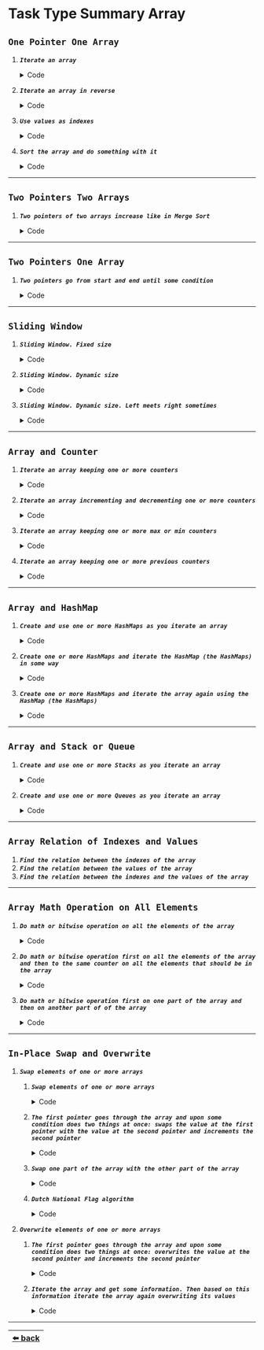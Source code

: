 # Task Type Summary Array

## __`One Pointer One Array`__

1. __*`Iterate an array`*__
    <details>

    <summary>Code</summary>

    ```js
    function approach(array) {
        for (let i = 0; i < array.length; i++) {
            logic(array[i], i);
        }
    }
    ```

    __Input:__ `[1, 2, 3]`

    __Output:__ value: `1`, `2`, `3`, index: `0`, `1`, `2`

    ---

    </details>

2. __*`Iterate an array in reverse`*__
    <details>

    <summary>Code</summary>

    ```js
    function approach(array) {
        for (let i = array.length - 1; i >= 0; i--) {
            logic(array[i], i);
        }
    }
    ```

    __Input:__ `[1, 2, 3]`

    __Output:__ value: `3`, `2`, `1`, index: `2`, `1`, `0`

    ---

    </details>

3. __*`Use values as indexes`*__
    <details>

    <summary>Code</summary>

    ```js
    function approach(array) {
        for (let i = 0; i < array.length; i++) {
            logic(array[array[i]]);
        }
    }
    ```

    __Input:__ `[1, 2, 3]`

    __Output:__ `2`, `3`, `undefined`

    ---

    </details>

4. __*`Sort the array and do something with it`*__
    <details>

    <summary>Code</summary>

    ```js
    function approach(array) {
        const sorted = array.sort(logic);

        approach2(sorted);
    }
    ```

    ---

    </details>

---

## __`Two Pointers Two Arrays`__

1. __*`Two pointers of two arrays increase like in Merge Sort`*__
    <details>

    <summary>Code</summary>

    ```js
    function approach(array1, array2) {
        let i = 0;
        let j = 0;

        while (i < array1.length && j < array2.length) {
            if (condition()) {
                logic(array1[i++]);
            } else {
                logic(array2[j++]);
            }
        }

        while (i < array1.length) {
            logic(array1[i++]);
        }

        while (j < array1.length) {
            logic(array2[j++]);
        }
    }
    ```

    __Input:__ `[1, 2, 3]`, `['a', 'b', 'c']`

    __Output:__ intermingled values of both arrays

    ---

    </details>

---

## __`Two Pointers One Array`__

1. __*`Two pointers go from start and end until some condition`*__
    <details>

    <summary>Code</summary>

    ```js
    function approach(array) {
        let i = 0;
        let j = array.length - 1;

        while (i < j) {
            logic(array[i], array[j]);

            if (condition()) {
                i++;
            } else {
                j--;
            }
        }
    }
    ```

    ---

    </details>

---

## __`Sliding Window`__

1. __*`Sliding Window. Fixed size`*__
    <details>

    <summary>Code</summary>

    ```js
    function approach(array) {
        let i = 0;

        for (i = 0; i < WINDOW_SIZE; i++) {
            logic(array[i]);
        }

        while (i < array.length) {
            logic(array[i - WINDOW_SIZE], array[i]);
            i++;
        }
    }
    ```

    __Input:__ `WINDOW_SIZE = 3`, `[1, 2, 3, 4, 5, 6, 7]`

    __Output:__ `1, 4`, `2, 5`, `3, 6`, `4, 7`

    ---

    </details>

2. __*`Sliding Window. Dynamic size`*__
    <details>

    <summary>Code</summary>

    ```js
    function approach(array) {
        let i = 0;
        let j = 1;

        while (j < array.length) {
            logic(array[i], array[j]);

            while (i < j - 1) {
                if (condition()) {
                    i++;
                }
            }

            while (condition() && j < array.length) {
                j++;
            }
        }
    }
    ```

    __Input:__ `[1, 2, 3, 4, 5, 6, 7]`

    __Output:__ `1, 2`, `1, 4`, `3, 4`, `3, 5`, `4, 5`, `5, 6`, `5, 7`, `6, 7`

    ---

    </details>

3. __*`Sliding Window. Dynamic size. Left meets right sometimes`*__
    <details>

    <summary>Code</summary>

    ```js
    function approach(array) {
        let i = 0;
        let j = 0;

        while (j < array.length) {
            logic(array[i], array[j]);

            while (i < j) {
                if (condition()) {
                    i++;
                }
            }

            while (condition() && j < array.length) {
                j++;
            }
        }
    }
    ```

    __Input:__ `[1, 2, 3, 4, 5, 6, 7]`

    __Output:__ `1, 1`, `1, 2`, `2, 2`, `2, 3`, `3, 3`, `3, 5`, `5, 5`, `5, 6`, `6, 7`, `7, 7`

    ---

    </details>

---

## __`Array and Counter`__

1. __*`Iterate an array keeping one or more counters`*__
    <details>

    <summary>Code</summary>

    ```js
    function approach(array) {
        let counter;

        for (let i = 0; i < array.length; i++) {
            logic(array, i, counter);
        }
    }
    ```

    ---

    </details>

2. __*`Iterate an array incrementing and decrementing one or more counters`*__
    <details>

    <summary>Code</summary>

    ```js
    function approach(array) {
        let counter = 0;

        for (let i = 0; i < array.length; i++) {
            if (condition()) {
              counter++;
            }

            if (condition()) {
              counter--;
            }
        }
    }
    ```

    ---

    </details>

3. __*`Iterate an array keeping one or more max or min counters`*__
    <details>

    <summary>Code</summary>

    ```js
    function approach(array) {
        let counter;
        let max = -Infinity;
        let min = Infinity;

        for (let i = 0; i < array.length; i++) {
            const newMax = logic(array, i, counter);
            const newMin = logic(array, i, counter);

            max = Math.max(newMax, max);
            min = Math.min(newMin, min);
        }
    }
    ```

    ---

    </details>

4. __*`Iterate an array keeping one or more previous counters`*__
    <details>

    <summary>Code</summary>

    ```js
    function approach(array) {
        let prev;
        let counter;

        for (let i = 0; i < array.length; i++) {
            logic(array, i, counter);

            if (condition()) {
              prev = counter;
              counter = logic();
            }
        }
    }
    ```

    ---

    </details>

---

## __`Array and HashMap`__

1. __*`Create and use one or more HashMaps as you iterate an array`*__
    <details>

    <summary>Code</summary>

    ```js
    function approach(array) {
        const hashMap = {};

        for (let i = 0; i < array.length; i++) {
            logic(array[i], hashMap);
        }
    }
    ```

    ---

    </details>

2. __*`Create one or more HashMaps and iterate the HashMap (the HashMaps) in some way`*__
    <details>

    <summary>Code</summary>

    ```js
    function approach(array) {
        const hashMap = {};

        for (let i = 0; i < array.length; i++) {
            logic(array[i], hashMap);
        }

        logic(hashMap, Object.entries(hashMap));
    }
    ```

    ---

    </details>

3. __*`Create one or more HashMaps and iterate the array again using the HashMap (the HashMaps)`*__
    <details>

    <summary>Code</summary>

    ```js
    function approach(array) {
        const hashMap = {};

        for (let i = 0; i < array.length; i++) {
            logic(array[i], hashMap);
        }

        for (let i = 0; i < array.length; i++) {
            logic(array[i], hashMap);
        }
    }
    ```

    ---

    </details>

---

## __`Array and Stack or Queue`__

1. __*`Create and use one or more Stacks as you iterate an array`*__
    <details>

    <summary>Code</summary>

    ```js
    function approach(array) {
        const stack = [];

        for (let i = 0; i < array.length; i++) {
            logic(array[i], stack); // stack.push() stack.pop()
        }
    }
    ```

    ---

    </details>

2. __*`Create and use one or more Queues as you iterate an array`*__
    <details>

    <summary>Code</summary>

    ```js
    function approach(array) {
        const queue = [];

        for (let i = 0; i < array.length; i++) {
            logic(array[i], queue); // queue.push() queue.shift()
        }
    }
    ```

    ---

    </details>

---

## __`Array Relation of Indexes and Values`__

1. __*`Find the relation between the indexes of the array`*__
2. __*`Find the relation between the values of the array`*__
3. __*`Find the relation between the indexes and the values of the array`*__

---

## __`Array Math Operation on All Elements`__

1. __*`Do math or bitwise operation on all the elements of the array`*__
    <details>

    <summary>Code</summary>

    ```js
    function approach(array) {
        let counter = 0;

        for (const value of array) {
            counter += value; // math
            // or:
            counter ^= value; // bitwise
        }

        logic(counter);
    }
    ```

    ---

    </details>

2. __*`Do math or bitwise operation first on all the elements of the array and then to the same counter on all the elements that should be in the array`*__
    <details>

    <summary>Code</summary>

    ```js
    function approach(array) {
        let counter = 0;

        for (const value of array) {
            counter += value; // math
            // or:
            counter ^= value; // bitwise
        }

        for (let i = 0; i <= array.length; i++) {
            counter += i; // math
            // or:
            counter ^= i; // bitwise
        }

        logic(counter);
    }
    ```

    ---

    </details>

3. __*`Do math or bitwise operation first on one part of the array and then on another part of of the array`*__
    <details>

    <summary>Code</summary>

    ```js
    function approach(array) {
        let i;
        let n = logic(); // index of array

        let counter1 = 0;
        let counter2 = 0;

        for (i = 0; i < n; i++) {
            const value = array[i];

            counter1 += value; // math
            // or:
            counter1 ^= value; // bitwise
        }

        for (i = n; i < array.length; i++) {
            const value = array[i];

            counter2 += value; // math
            // or:
            counter2 ^= value; // bitwise
        }

        logic(counter1, counter2);
    }
    ```

    ---

    </details>

---

## __`In-Place Swap and Overwrite`__

1. __*`Swap elements of one or more arrays`*__
    1. __*`Swap elements of one or more arrays`*__
        <details>

        <summary>Code</summary>

        ```js
        function approach(array) {
            for (let i = 0; i < array.length; i++) {
                logic(array, i, swap);
            }
        }

        function swap(array, i1, i2) {
            ([array[i1], array[i2]] = [array[i2], array[i1]]);
        }
        ```

        ---

        </details>

    2. __*`The first pointer goes through the array and upon some condition does two things at once: swaps the value at the first pointer with the value at the second pointer and increments the second pointer`*__
        <details>

        <summary>Code</summary>

        ```js
        function approach(array) {
            let i = 0; // or 1
            let j = 0;

            for (i = 0; i < array.length; i++) {
                if (condition()) {
                    swap(array, i, j);
                    j++;
                }
            }
        }

        function swap(array, i1, i2) {
            ([array[i1], array[i2]] = [array[i2], array[i1]]);
        }
        ```

        ---

        </details>

    3. __*`Swap one part of the array with the other part of the array`*__
        <details>

        <summary>Code</summary>

        ```js
        function approach(array) {
            const partsSeparator = logic(array);

            for (let i = 0; i < partsSeparator; i++) {
                const j = logic(array, partsSeparator, i);

                swap(array, i, j);
            }
        }

        function swap(array, i1, i2) {
            ([array[i1], array[i2]] = [array[i2], array[i1]]);
        }
        ```

        ---

        </details>

    4. __*`Dutch National Flag algorithm`*__
        <details>

        <summary>Code</summary>

        If smaller then s++ and mid++. If middle then mid++. If larger then e--

        ```js
        const SMALLER = 0;
        const MIDDLE = 1;
        const LARGER = 2;

        function DutchNationalFlagAlgorithm(array) {
            let s = 0;
            let e = array.length - 1;
            let mid = 0;

            while (mid <= e) {
                if (array[mid] === SMALLER) {
                    swap(array, mid, s);
                    s++;
                    mid++;
                } else if (array[mid] === MIDDLE) {
                    mid++;
                } else { // array[mid] === LARGER
                    swap(array, mid, e);
                    e--;
                }
            }
        }

        function swap(array, i1, i2) {
            ([array[i1], array[i2]] = [array[i2], array[i1]]);
        }
        ```

        ---

        </details>

2. __*`Overwrite elements of one or more arrays`*__
    1. __*`The first pointer goes through the array and upon some condition does two things at once: overwrites the value at the second pointer and increments the second pointer`*__
        <details>

        <summary>Code</summary>

        ```js
        function approach(array) {
            let i = 0; // or 1
            let j = 0;

            for (i = 0; i < array.length; i++) {
                if (condition()) {
                    array[j++] = logic(array[i]);
                }
            }
        }
        ```

        ---

        </details>

    2. __*`Iterate the array and get some information. Then based on this information iterate the array again overwriting its values`*__
        <details>

        <summary>Code</summary>

        ```js
        function approach(array) {
            let i = 0;

            for (i = 0; i < array.length; i++) {
                logic(array[i], i);
            }

            for (i = 0; i < array.length; i++) {
                array[i] = logic();
            }
        }
        ```

        ---

        </details>

---

| [:arrow_left: back](./README.md) |
| :---: |
